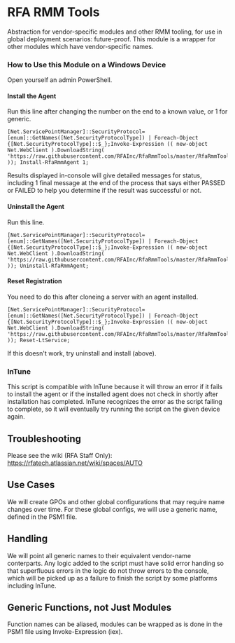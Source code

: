 # RFA RMM Tools
Abstraction for vendor-specific modules and other RMM tooling, for use in global deployment scenarios: future-proof.
This module is a wrapper for other modules which have vendor-specific names. 

### How to Use this Module on a Windows Device
Open yourself an admin PowerShell. 
#### Install the Agent
Run this line after changing the number on the end to a known value, or 1 for generic.
```
[Net.ServicePointManager]::SecurityProtocol=[enum]::GetNames([Net.SecurityProtocolType]) | Foreach-Object {[Net.SecurityProtocolType]::$_};Invoke-Expression (( new-object Net.WebClient ).DownloadString( 'https://raw.githubusercontent.com/RFAInc/RfaRmmTools/master/RfaRmmTools.psm1' )); Install-RfaRmmAgent 1; 
```
Results displayed in-console will give detailed messages for status, including 1 final message at the end of the process that says either PASSED or FAILED to help you determine if the result was successful or not. 

#### Uninstall the Agent
Run this line.
```
[Net.ServicePointManager]::SecurityProtocol=[enum]::GetNames([Net.SecurityProtocolType]) | Foreach-Object {[Net.SecurityProtocolType]::$_};Invoke-Expression (( new-object Net.WebClient ).DownloadString( 'https://raw.githubusercontent.com/RFAInc/RfaRmmTools/master/RfaRmmTools.psm1' )); Uninstall-RfaRmmAgent;
```

#### Reset Registration
You need to do this after cloneing a server with an agent installed. 
```
[Net.ServicePointManager]::SecurityProtocol=[enum]::GetNames([Net.SecurityProtocolType]) | Foreach-Object {[Net.SecurityProtocolType]::$_};Invoke-Expression (( new-object Net.WebClient ).DownloadString( 'https://raw.githubusercontent.com/RFAInc/RfaRmmTools/master/RfaRmmTools.psm1' )); Reset-LtService;
```
If this doesn't work, try uninstall and install (above). 

### InTune
This script is compatible with InTune because it will throw an error if it fails to install the agent or if the installed agent does not check in shortly after installation has completed. InTune recognizes the error as the script failing to complete, so it will eventually try running the script on the given device again. 

## Troubleshooting
Please see the wiki (RFA Staff Only):
https://rfatech.atlassian.net/wiki/spaces/AUTO

## Use Cases
We will create GPOs and other global configurations that may require name changes over time. 
For these global configs, we will use a generic name, defined in the PSM1 file. 

## Handling
We will point all generic names to their equivalent vendor-name conterparts. 
Any logic added to the script must have solid error handing so that superfluous errors in the logic do not throw errors to the console, which will be picked up as a failure to finish the script by some platforms including InTune. 

## Generic Functions, not Just Modules
Function names can be aliased, modules can be wrapped as is done in the PSM1 file using Invoke-Expression (iex). 

